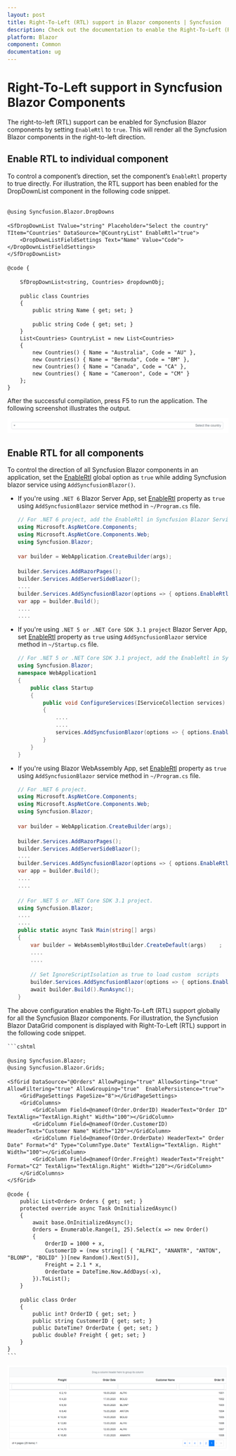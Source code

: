 ```yaml
---
layout: post
title: Right-To-Left (RTL) support in Blazor components | Syncfusion
description: Check out the documentation to enable the Right-To-Left (RTL) support for Syncfusion Blazor Components.
platform: Blazor
component: Common
documentation: ug
---
```


# Right-To-Left support in Syncfusion Blazor Components

The right-to-left (RTL) support can be enabled for Syncfusion Blazor components by setting `EnableRtl` to `true`. This will render all the Syncfusion Blazor components in the right-to-left direction.

## Enable RTL to individual component

To control a component’s direction, set the component’s `EnableRtl` property to true directly. For illustration, the RTL support has been enabled for the DropDownList component in the following code snippet.

```cshtml

@using Syncfusion.Blazor.DropDowns

<SfDropDownList TValue="string" Placeholder="Select the country" TItem="Countries" DataSource="@CountryList" EnableRtl="true">
    <DropDownListFieldSettings Text="Name" Value="Code"></DropDownListFieldSettings>
</SfDropDownList>

@code {

    SfDropDownList<string, Countries> dropdownObj;

    public class Countries
    {
        public string Name { get; set; }

        public string Code { get; set; }
    }
    List<Countries> CountryList = new List<Countries>
    {
        new Countries() { Name = "Australia", Code = "AU" },
        new Countries() { Name = "Bermuda", Code = "BM" },
        new Countries() { Name = "Canada", Code = "CA" },
        new Countries() { Name = "Cameroon", Code = "CM" }
    };
}

```

After the successful compilation, press F5 to run the application. The following screenshot illustrates the output.

![Blazor component is rendered from the right-to-left](images/rightToLeft.png)

## Enable RTL for all components

To control the direction of all Syncfusion Blazor components in an application, set the [EnableRtl](https://help.syncfusion.com/cr/blazor/Syncfusion.Blazor.GlobalOptions.html#Syncfusion_Blazor_GlobalOptions_EnableRtl) global option as `true` while adding Syncfusion blazor service using `AddSyncfusionBlazor()`.

* If you're using `.NET 6` Blazor Server App, set [EnableRtl](https://help.syncfusion.com/cr/blazor/Syncfusion.Blazor.GlobalOptions.html#Syncfusion_Blazor_GlobalOptions_EnableRtl) property as `true` using `AddSyncfusionBlazor` service method in `~/Program.cs` file.

    ```c#
    // For .NET 6 project, add the EnableRtl in Syncfusion Blazor Service in Program.cs file.
    using Microsoft.AspNetCore.Components;
    using Microsoft.AspNetCore.Components.Web;
    using Syncfusion.Blazor;

    var builder = WebApplication.CreateBuilder(args);

    builder.Services.AddRazorPages();
    builder.Services.AddServerSideBlazor();
    ....
    builder.Services.AddSyncfusionBlazor(options => { options.EnableRtl = true; });
    var app = builder.Build();
    ....
    ....
    ```

* If you're using `.NET 5 or .NET Core SDK 3.1 project` Blazor Server App, set [EnableRtl](https://help.syncfusion.com/cr/blazor/Syncfusion.Blazor.GlobalOptions.html#Syncfusion_Blazor_GlobalOptions_EnableRtl) property as `true` using `AddSyncfusionBlazor` service method in `~/Startup.cs` file.

    ```c#
    // For .NET 5 or .NET Core SDK 3.1 project, add the EnableRtl in Syncfusion Blazor Service in Startup.cs file.
    using Syncfusion.Blazor;
    namespace WebApplication1
    {
        public class Startup
        {
            public void ConfigureServices(IServiceCollection services)
            {
                ....
                ....
                services.AddSyncfusionBlazor(options => { options.EnableRtl = true; });
            }
        }
    }
    ```

* If you're using Blazor WebAssembly App, set [EnableRtl](https://help.syncfusion.com/cr/blazor/Syncfusion.Blazor.GlobalOptions.html#Syncfusion_Blazor_GlobalOptions_EnableRtl) property as `true` using `AddSyncfusionBlazor` service method in `~/Program.cs` file.

    ```c#
    // For .NET 6 project.
    using Microsoft.AspNetCore.Components;
    using Microsoft.AspNetCore.Components.Web;
    using Syncfusion.Blazor;

    var builder = WebApplication.CreateBuilder(args);

    builder.Services.AddRazorPages();
    builder.Services.AddServerSideBlazor();
    ....
    builder.Services.AddSyncfusionBlazor(options => { options.EnableRtl = true; });
    var app = builder.Build();
    ....
    ....

    // For .NET 5 or .NET Core SDK 3.1 project.
    using Syncfusion.Blazor;
    ....
    ....
    public static async Task Main(string[] args)
    {
        var builder = WebAssemblyHostBuilder.CreateDefault(args)    ;
        ....
        ....

        // Set IgnoreScriptIsolation as true to load custom  scripts
        builder.Services.AddSyncfusionBlazor(options => { options.EnableRtl = true; });
        await builder.Build().RunAsync();
    }
    ```

The above configuration enables the Right-To-Left (RTL) support globally for all the Syncfusion Blazor components. For illustration, the Syncfusion Blazor DataGrid component is displayed with Right-To-Left (RTL) support in the following code snippet.

    ```cshtml

    @using Syncfusion.Blazor;
    @using Syncfusion.Blazor.Grids;

    <SfGrid DataSource="@Orders" AllowPaging="true" AllowSorting="true" AllowFiltering="true" AllowGrouping="true"  EnablePersistence="true">
        <GridPageSettings PageSize="8"></GridPageSettings>
        <GridColumns>
            <GridColumn Field=@nameof(Order.OrderID) HeaderText="Order ID" TextAlign="TextAlign.Right" Width="100"></GridColumn>
            <GridColumn Field=@nameof(Order.CustomerID) HeaderText="Customer Name" Width="120"></GridColumn>
            <GridColumn Field=@nameof(Order.OrderDate) HeaderText=" Order Date" Format="d" Type="ColumnType.Date" TextAlign="TextAlign. Right" Width="100"></GridColumn>
            <GridColumn Field=@nameof(Order.Freight) HeaderText="Freight" Format="C2" TextAlign="TextAlign.Right" Width="120"></GridColumn>
        </GridColumns>
    </SfGrid>

    @code {
        public List<Order> Orders { get; set; }
        protected override async Task OnInitializedAsync()
        {
            await base.OnInitializedAsync();
            Orders = Enumerable.Range(1, 25).Select(x => new Order()
            {
                OrderID = 1000 + x,
                CustomerID = (new string[] { "ALFKI", "ANANTR", "ANTON", "BLONP", "BOLID" })[new Random().Next(5)],
                Freight = 2.1 * x,
                OrderDate = DateTime.Now.AddDays(-x),
            }).ToList();
        }

        public class Order
        {
            public int? OrderID { get; set; }
            public string CustomerID { get; set; }
            public DateTime? OrderDate { get; set; }
            public double? Freight { get; set; }
        }
    }
    ```

![Blazor Grid component is rendered from the right to left](images/rteGrid.png)
